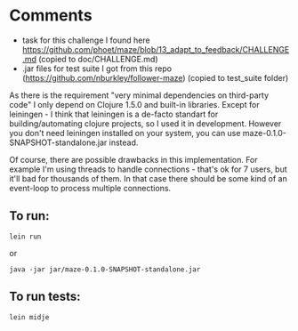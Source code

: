 # Comments

- task for this challenge I found here https://github.com/phoet/maze/blob/13_adapt_to_feedback/CHALLENGE.md (copied to doc/CHALLENGE.md)
- .jar files for test suite I got from this repo (https://github.com/nburkley/follower-maze) (copied to test_suite folder)

As there is the requirement "very minimal dependencies on third-party code" I only depend on Clojure 1.5.0 and built-in libraries. Except for leiningen - I think that leiningen is a de-facto standart for building/automating clojure projects, so I used it in development. However you don't need leiningen installed on your system, you can use maze-0.1.0-SNAPSHOT-standalone.jar instead.

Of course, there are possible drawbacks in this implementation. For example I'm using threads to handle connections - that's ok for 7 users, but it'll bad for thousands of them. In that case there should be some kind of an event-loop to process multiple connections.

## To run:

    lein run

or

    java -jar jar/maze-0.1.0-SNAPSHOT-standalone.jar

## To run tests:
   
    lein midje
